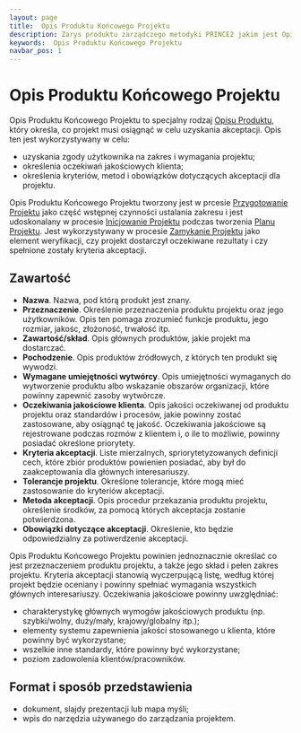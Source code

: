 ```yaml
---
layout: page
title:  Opis Produktu Końcowego Projektu
description: Zarys produktu zarządczego metodyki PRINCE2 jakim jest Opis Produktu Końcowego Projektu.
keywords:  Opis Produktu Końcowego Projektu
navbar_pos: 1
---
```

#  Opis Produktu Końcowego Projektu

Opis Produktu Końcowego Projektu to specjalny rodzaj [Opisu Produktu](/prince2/opisy-produktow-zarzadczych/opis-produktu),
który określa, co projekt musi osiągnąć w celu uzyskania akceptacji. Opis ten jest wykorzystywany w celu:

  * uzyskania zgody użytkownika na zakres i wymagania projektu;
  * określenia oczekiwań jakościowych klienta;
  * określenia kryteriów, metod i obowiązków dotyczących akceptacji dla projektu.

Opis Produktu Końcowego Projektu tworzony jest w prcesie [Przygotowanie Projektu](/prince2/przygotowanie-projektu)
jako część wstępnej czynności ustalania zakresu i jest udoskonalany w procesie [Inicjowanie Projektu](/prince2/inicjowanie-projektu)
podczas tworzenia [Planu Projektu](/prince2/opisy-produktow-zarzadczych/plan). Jest wykorzystywany w procesie
[Zamykanie Projektu](/prince2/zamykanie-projektu) jako element weryfikacji, czy projekt dostarczył oczekiwane rezultaty i czy spełnione
zostały kryteria akceptacji.

## Zawartość

  * **Nazwa**. Nazwa, pod którą produkt jest znany.
  * **Przeznaczenie**. Określenie przeznaczenia produktu projektu oraz jego użytkowników. Opis ten pomaga zrozumieć funkcje produktu,
jego rozmiar, jakośc, złożoność, trwałość itp.
  * **Zawartość/skład**. Opis głównych produktów, jakie projekt ma dostarczać.
  * **Pochodzenie**. Opis produktów źródłowych, z których ten produkt się wywodzi.
  * **Wymagane umiejętności wytwórcy**. Opis umiejętności wymaganych do wytworzenie produktu albo wskazanie obszarów organizacji,
które powinny zapewnić zasoby wytwórcze.
  * **Oczekiwania jakościowe klienta**. Opis jakości oczekiwanej od produktu projektu oraz standardów i procesów, jakie powinny
zostać zastosowane, aby osiągnąć tę jakość. Oczekiwania jakościowe są rejestrowane podczas rozmów z klientem i, o ile to możliwie,
powinny posiadać określone priorytety.
  * **Kryteria akceptacji**. Liste mierzalnych, spriorytetyzowanych definicji cech, które zbiór produktów powienien posiadać,
aby był do zaakceptowania dla głównych interesariuszy.
  * **Tolerancje projektu**. Określone tolerancje, które mogą mieć zastosowanie do kryteriów akceptacji.
  * **Metoda akceptacji**. Opis procedur przekazania produktu projektu, określenie środków, za pomocą których akceptacja zostanie
potwierdzona.
  * **Obowiązki dotyczące akceptacji**. Określenie, kto będzie odpowiedzialny za potiwerdzenie akceptacji.

Opis Produktu Końcowego Projektu powinien jednoznacznie określać co jest przeznaczeniem produktu projektu, a także jego skład
i pełen zakres projektu. Kryteria akceptacji stanowią wyczerpującą listę, według której projekt będzie oceniany i powinny
spełniać wymagania wszystkich głównych interesariuszy. Oczekiwania jakościowe powinny uwzględniać:

  * charakterystykę głównych wymogów jakościowych produktu (np. szybki/wolny, duży/mały, krajowy/globalny itp.);
  * elementy systemu zapewnienia jakości stosowanego u klienta, które powinny być wykorzystane;
  * wszelkie inne standardy, które powinny być wykorzystane;
  * poziom zadowolenia klientów/pracowników.

## Format i sposób przedstawienia

  * dokument, slajdy prezentacji lub mapa myśli;
  * wpis do narzędzia używanego do zarządzania projektem.